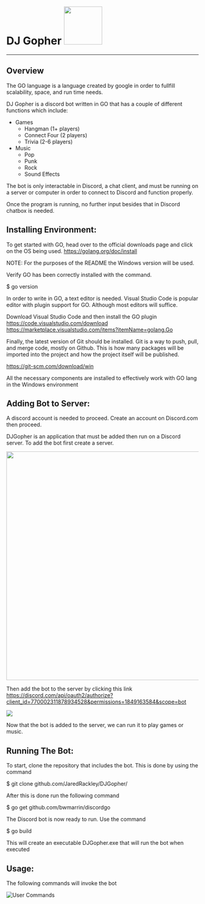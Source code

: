 # DJ Gopher <img src="https://pbs.twimg.com/media/DTYVjS-X4AEgy7p.png" width="100" height="100">
----------
## Overview
The GO language is a language created by google in order to fullfill scalability, space, and run time needs.

DJ Gopher is a discord bot written in GO that has a couple of different functions which include:

* Games
  * Hangman (1+ players)
  * Connect Four (2 players)
  * Trivia (2-6 players)
* Music
  * Pop
  * Punk
  * Rock 
  * Sound Effects

The bot is only interactable in Discord, a chat client, and must be running on a server or computer in order to connect to Discord and function properly. 

Once the program is running, no further input besides that in Discord chatbox is needed. 


## Installing Environment:

To get started with GO, head over to the official downloads page and click on the OS being used. https://golang.org/doc/install

NOTE: For the purposes of the README the Windows version will be used.

Verify GO has been correctly installed with the command.

 $ go version

In order to write in GO, a text editor is needed. Visual Studio Code is popular editor with plugin support for GO. Although most editors will suffice.

Download Visual Studio Code and then install the GO plugin
 https://code.visualstudio.com/download
 https://marketplace.visualstudio.com/items?itemName=golang.Go


Finally, the latest version of Git should be installed. Git is a way to push, pull, and merge code, mostly on Github. This is how many packages will be imported into the project and how the project itself will be published.

 https://git-scm.com/download/win


All the necessary components are installed to effectively work with GO lang in the Windows environment

## Adding Bot to Server:

A discord account is needed to proceed. Create an account on Discord.com then proceed.

DJGopher is an application that must be added then run on a Discord server. To add the bot first create a server. 

<img src="https://media.discordapp.net/attachments/772600665301581855/782809967043411978/addServer.png" width="1200" height="600">

Then add the bot to the server by clicking this link 
https://discord.com/api/oauth2/authorize?client_id=770002311878934528&permissions=1849163584&scope=bot

<img src="https://media.discordapp.net/attachments/772600665301581855/782817670331498516/addBot.png">

Now that the bot is added to the server, we can run it to play games or music.

## Running The Bot:

To start, clone the repository that includes the bot. This is done by using the command 

$ git clone github.com/JaredRackley/DJGopher/

After this is done run the following command

$ go get github.com/bwmarrin/discordgo

The Discord bot is now ready to run. Use the command

$ go build  

This will create an executable DJGopher.exe that will run the bot when executed


## Usage:

The following commands will invoke the bot
           
![User Commands](https://media.discordapp.net/attachments/765801734547177505/782807971377446932/Usage.png)



